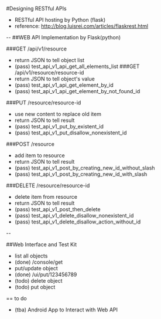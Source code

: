 #Designing RESTful APIs

* RESTful API hosting by Python (flask)
 * reference: http://blog.luisrei.com/articles/flaskrest.html
  
--
##WEB API Implementation by Flask(python) 
  
###GET /api/v1/resource
* return JSON to tell object list
 * (pass) test_api_v1_api_get_all_elements_list
###GET /api/v1/resource/resource-id
* return JSON to tell object's value
 * (pass) test_api_v1_api_get_element_by_id
 * (pass) test_api_v1_api_get_element_by_not_found_id
  
###PUT /resource/resource-id
* use new content to replace old item
* return JSON to tell result
 * (pass) test_api_v1_put_by_existent_id
 * (pass) test_api_v1_put_disallow_nonexistent_id
  
###POST /resource
* add item to resource
* return JSON to tell result
 * (pass) test_api_v1_post_by_creating_new_id_without_slash
 * (pass) test_api_v1_post_by_creating_new_id_with_slash
  
###DELETE /resource/resource-id
* delete item from resource
* return JSON to tell result
 * (pass) test_api_v1_post_then_delete
 * (pass) test_api_v1_delete_disallow_nonexistent_id
 * (pass) test_api_v1_delete_disallow_action_without_id

--

##Web Interface and Test Kit
* list all objects
 * (done) /console/get
* put/update object
 * (done) /ui/put/123456789
* (todo) delete object
* (todo) put object

== to do

* (tba) Android App to Interact with Web API
